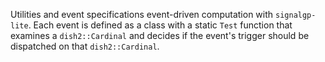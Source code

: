 Utilities and event specifications event-driven computation with `signalgp-lite`.
Each event is defined as a class with a static `Test` function that examines a `dish2::Cardinal` and decides if the event's trigger should be dispatched on that `dish2::Cardinal`.

